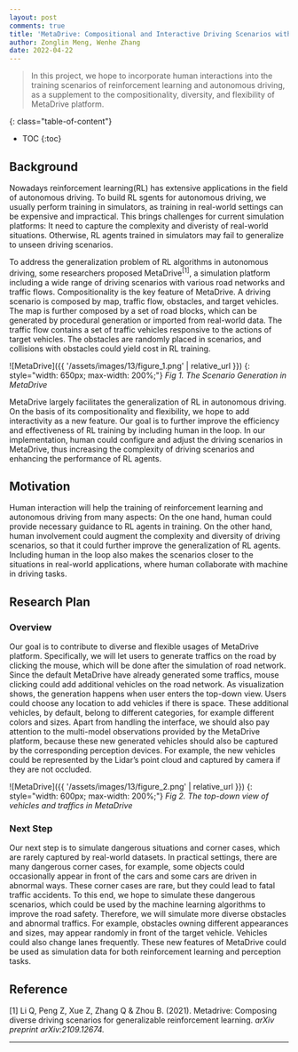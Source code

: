 ```yaml
---
layout: post
comments: true
title: 'MetaDrive: Compositional and Interactive Driving Scenarios with Human-in-the-Loop'
author: Zonglin Meng, Wenhe Zhang
date: 2022-04-22
---
```



> In this project, we hope to incorporate human interactions into the training scenarios of reinforcement learning and autonomous driving, as a supplement to the compositionality, diversity, and flexibility of MetaDrive platform.

<!--more-->
{: class="table-of-content"}

* TOC
{:toc}

## Background

Nowadays reinforcement learning(RL) has extensive applications in the field of autonomous driving. To build RL sgents for autonomous driving, we usually perform training in simulators, as training in real-world settings can be expensive and impractical. This brings challenges for current simulation platforms: It need to capture the complexity and diveristy of real-world situations. Otherwise, RL agents trained in simulators may fail to generalize to unseen driving scenarios. 

To address the generalization problem of RL algorithms in autonomous driving, some researchers proposed MetaDrive<sup>[1]</sup>, a simulation platform including a wide range of driving scenarios with various road networks and traffic flows. Compositionality is the key feature of MetaDrive. A driving scenario is composed by map, traffic flow, obstacles, and target vehicles. The map is further composed by a set of road blocks, which can be generated by procedural generation or imported from real-world data. The traffic flow contains a set of traffic vehicles responsive to the actions of target vehicles. The obstacles are randomly placed in scenarios, and collisions with obstacles could yield cost in RL training.



![MetaDrive]({{ '/assets/images/13/figure_1.png' | relative_url }})
{: style="width: 650px; max-width: 200%;"}
*Fig 1. The Scenario Generation in MetaDrive*



MetaDrive largely facilitates the generalization of  RL in autonomous driving. On the basis of its compositionality and flexibility, we hope to add interactivity as a new feature. Our goal is to further improve the efficiency and effectiveness of RL training by including human in the loop.  In our implementation, human could configure and adjust the driving scenarios in MetaDrive, thus increasing the complexity of driving scenarios and enhancing the performance of RL agents.

## Motivation

Human interaction will help the training of reinforcement learning and autonomous driving from many aspects: On the one hand, human could provide necessary guidance to RL agents in training. On the other hand, human involvement could augment the complexity and diversity of driving scenarios, so that it could further improve the generalization of RL agents. Including human in the loop also makes the scenarios closer to the situations in real-world applications, where human collaborate with machine in driving tasks.

## Research Plan
### Overview

Our goal is to contribute to diverse and flexible usages of MetaDrive platform. Specifically, we will let users to generate traffics on the road by clicking the mouse, which will be done after the simulation of road network. Since the default MetaDrive have already generated some traffics, mouse clicking could add additional vehicles on the road network. As visualization shows, the generation happens when user enters the top-down view. Users could choose any location to add vehicles if there is space. These additional vehicles, by default, belong to different categories, for example different colors and sizes. Apart from handling the interface, we should also pay attention to the multi-model observations provided by the MetaDrive  platform, because these new generated vehicles should also be captured by the corresponding perception devices. For example, the new vehicles could be represented by the Lidar’s point cloud and captured by camera if they are not occluded. 



![MetaDrive]({{ '/assets/images/13/figure_2.png' | relative_url }})
{: style="width: 600px; max-width: 200%;"}
*Fig 2. The top-down view of vehicles and traffics in MetaDrive*

### Next Step

Our next step is to simulate dangerous situations and corner cases, which are rarely captured by real-world datasets. In practical settings, there are many dangerous corner cases, for example, some objects could occasionally appear in front of the cars and some cars are driven in abnormal ways. These corner cases are rare, but they could lead to fatal traffic accidents. To this end, we hope to simulate these dangerous scenarios, which could be used by the machine learning algorithms to improve the road safety. Therefore, we will simulate more diverse obstacles and abnormal traffics. For example, obstacles owning different appearances and sizes, may appear randomly in front of the target vehicle. Vehicles could also change lanes frequently. These new features of MetaDrive could be used as simulation data for both reinforcement learning and perception tasks.

## Reference

[1] Li Q, Peng Z, Xue Z, Zhang Q & Zhou B. (2021). Metadrive: Composing diverse driving scenarios for generalizable reinforcement learning. *arXiv preprint arXiv:2109.12674.*

---
